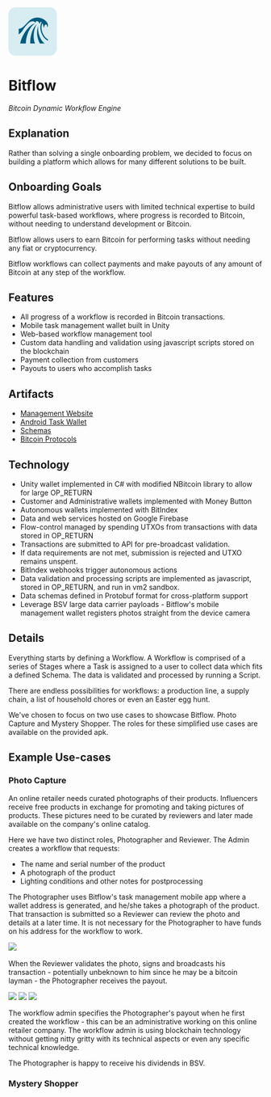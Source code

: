 ![](web/src/assets/logo.png)
# Bitflow
*Bitcoin Dynamic Workflow Engine*

## Explanation
Rather than solving a single onboarding problem, we decided to focus on building a platform which allows for many different solutions to be built.

## Onboarding Goals
Bitflow allows administrative users with limited technical expertise to build powerful task-based workflows, where progress is recorded to Bitcoin, without needing to understand development or Bitcoin.

Bitflow allows users to earn Bitcoin for performing tasks without needing any fiat or cryptocurrency.

Bitflow workflows can collect payments and make payouts of any amount of Bitcoin at any step of the workflow.

## Features
* All progress of a workflow is recorded in Bitcoin transactions.
* Mobile task management wallet built in Unity
* Web-based workflow management tool
* Custom data handling and validation using javascript scripts stored on the blockchain
* Payment collection from customers
* Payouts to users who accomplish tasks

## Artifacts
* [Management Website](https://bitflow.shruggr.cloud)
* [Android Task Wallet](bitflow.apk)
* [Schemas](bitflow-unity/Assets/Definitions/bitflow.proto)
* [Bitcoin Protocols](docs/bitcoin-schema.md)

## Technology
* Unity wallet implemented in C# with modified NBitcoin library to allow for large OP_RETURN
* Customer and Administrative wallets implemented with Money Button
* Autonomous wallets implemented with BitIndex
* Data and web services hosted on Google Firebase
* Flow-control managed by spending UTXOs from transactions with data stored in OP_RETURN
* Transactions are submitted to API for pre-broadcast validation.
* If data requirements are not met, submission is rejected and UTXO remains unspent.
* BitIndex webhooks trigger autonomous actions
* Data validation and processing scripts are implemented as javascript, stored in OP_RETURN, and run in vm2 sandbox.
* Data schemas defined in Protobuf format for cross-platform support
* Leverage BSV large data carrier payloads - Bitflow's mobile management wallet registers photos straight from the device camera

## Details
Everything starts by defining a Workflow. A Workflow is comprised of a series of Stages where a Task is assigned to a user to collect data which fits a defined Schema. The data is validated and processed by running a Script.

There are endless possibilities for workflows: a production line, a supply chain, a list of household chores or even an Easter egg hunt. 

We've chosen to focus on two use cases to showcase Bitflow. Photo Capture and Mystery Shopper. The roles for these simplified use cases are available on the provided apk.


## Example Use-cases
### Photo Capture
An online retailer needs curated photographs of their products. Influencers receive free products in exchange for promoting and taking pictures of products. These pictures need to be curated by reviewers and later made available on the company's online catalog.

Here we have two distinct roles, Photographer and Reviewer. The Admin creates a workflow that requests:
 * The name and serial number of the product
 * A photograph of the product
 * Lighting conditions and other notes for postprocessing

The Photographer uses Bitflow's task management mobile app where a wallet address is generated, and he/she takes a photograph of the product. That transaction is submitted so a Reviewer can review the photo and details at a later time. It is not necessary for the Photographer to have funds on his address for the workflow to work.

![](docs/images/screenshot0.png=250x250)

When the Reviewer validates the photo, signs and broadcasts his transaction - potentially unbeknown to him since he may be a bitcoin layman - the Photographer receives the payout.

![](docs/images/screenshot1.png=250x250) ![](docs/images/screenshot2.png=250x250) ![](docs/images/screenshot3.png=250x250)


The workflow admin specifies the Photographer's payout when he first created the workflow - this can be an administrative working on this online retailer company. The workflow admin is using blockchain technology without getting nitty gritty with its technical aspects or even any specific technical knowledge.

The Photographer is happy to receive his dividends in BSV.

### Mystery Shopper






